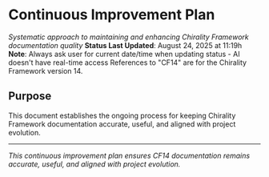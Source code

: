 # Continuous Improvement Plan

*Systematic approach to maintaining and enhancing Chirality Framework documentation quality*
**Status Last Updated**: August 24, 2025 at 11:19h
**Note**: Always ask user for current date/time when updating status - AI doesn't have real-time access
References to "CF14" are for the Chirality Framework version 14.

## Purpose

This document establishes the ongoing process for keeping Chirality Framework documentation accurate, useful, and aligned with project evolution. 


---

*This continuous improvement plan ensures CF14 documentation remains accurate, useful, and aligned with project evolution.*